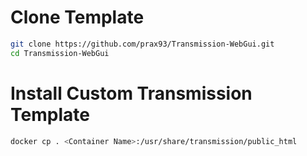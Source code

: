 # Clone Template
``` bash
git clone https://github.com/prax93/Transmission-WebGui.git
cd Transmission-WebGui
```

# Install Custom Transmission Template

```bash
docker cp . <Container Name>:/usr/share/transmission/public_html
```